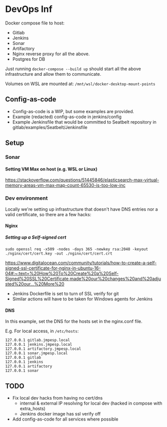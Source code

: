 # DevOps Inf

Docker compose file to host:

* Gitlab
* Jenkins
* Sonar
* Artifactory
* Nginx reverse proxy for all the above.
* Postgres for DB

Just running `docker-compose --build up` should start all the above infrastructure and allow them to communicate.


Volumes on WSL are mounted at: `/mnt/wsl/docker-desktop-mount-points`

## Config-as-code

* Config-as-code is a WIP, but some examples are provided.
* Example (redacted) config-as-code in jenkins/config
* Example Jenkinsfile that would be committed to Seatbelt repository in gitlab/examples/Seatbelt/Jenkinsfile

## Setup

### Sonar

#### Setting VM Max on host (e.g. WSL or Linux)
https://stackoverflow.com/questions/51445846/elasticsearch-max-virtual-memory-areas-vm-max-map-count-65530-is-too-low-inc

### Dev environment

Locally we're setting up infrastructure that doesn't have DNS entries nor a valid certificate, so there are a few hacks:
#### Nginx

##### Setting up a Self-signed cert

```
sudo openssl req -x509 -nodes -days 365 -newkey rsa:2048 -keyout ./nginx/cert/cert.key -out ./nginx/cert/cert.crt
```

https://www.digitalocean.com/community/tutorials/how-to-create-a-self-signed-ssl-certificate-for-nginx-in-ubuntu-16-04#:~:text=%20How%20To%20Create%20a%20Self-Signed%20SSL%20Certificate,made%20our%20changes%20and%20adjusted%20our...%20More%20

* Jenkins Dockerfile is set to turn of SSL verify for git
* Similar actions will have to be taken for Windows agents for Jenkins

#### DNS

In this example, set the DNS for the hosts set in the nginx.conf file.

E.g. For local access, in `/etc/hosts`:

```
127.0.0.1 gitlab.jmpesp.local
127.0.0.1 jenkins.jmpesp.local
127.0.0.1 artifactory.jmpesp.local
127.0.0.1 sonar.jmpesp.local
127.0.0.1 gitlab
127.0.0.1 jenkins
127.0.0.1 artifactory
127.0.0.1 sonar
```
## TODO

* Fix local dev hacks from having no cert/dns
    - internal & external IP resolving for local dev (hacked in compose with extra_hosts)
    - Jenkins docker image has ssl verify off
* Add config-as-code for all services where possible
